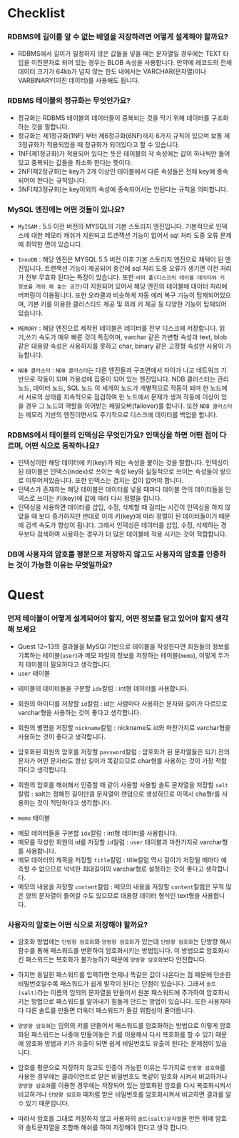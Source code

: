 # Checklist

### RDBMS에 길이를 알 수 없는 배열을 저장하려면 어떻게 설계해야 할까요?
* RDBMS에서 길이가 일정하지 않은 값들을 넣을 때는 문자열일 경우에는 TEXT 타입을 이진문자로 되어 있는 경우는 BLOB 속성을 사용합니다. 만약에 레코드의 전체 데이터 크기가 64kb가 넘지 않는 한도 내에서는 VARCHAR(문자열)이나 VARBINARY(이진 데이터)를 사용해도 됩니다.

### RDBMS 테이블의 정규화는 무엇인가요?
* 정규화는 RDBMS 테이블의 데이터들이 중복되는 것을 막기 위해 데이터를 구조화하는 것을 말합니다.
* 정규화는 제1정규화(1NF) 부터 제6정규화(6NF)까지 6가지 규칙이 있으며 보통 제3정규화가 적용되었을 때 정규화가 되어있다고 할 수 있습니다.
* 1NF(제1정규화)가 적용되어 있다는 뜻은 테이블의 각 속성에는 값이 하나씩만 들어있고 중복되는 값들을 최소화 한다는 뜻이다.
* 2NF(제2정규화)는 key가 2개 이상인 테이블에서 다른 속성들은 전체 key에 종속되어야 한다는 규칙입니다.
* 3NF(제3정규화)는 key이외의 속성에 종속되어서는 안된다는 규칙을 의미합니다.

### MySQL 엔진에는 어떤 것들이 있나요?
* `MyISAM` : 5.5 이전 버전의 MYSQL의 기본 스토리지 엔진입니다. 기본적으로 인덱스에 대한 메모리 캐쉬가 지원되고 트갠잭션 기능이 없어서 sql 처리 도중 오류 문제에 취약한 면이 있습니다.

* `InnoDB` : 해당 엔진은 MYSQL 5.5 버전 이후 기본 스토리지 엔진으로 채택이 된 엔진입니다. 트랜잭션 기능이 제공되어 중간에 sql 처리 도중 오류가 생기면 이전 처리가 전부 무효화 된다는 특징이 있습니다. 또한 `버퍼 풀(디스크의 테이블 데이터와 키 정보를 캐쉬 해 놓는 공간)`이 지원되어 있어서 해당 엔진의 테이블에 데이터 처리에 버퍼링이 이용됩니다. 또한 오라클과 비슷하게 자동 에러 복구 기능이 탑재되어있으며, 기본 키를 이용한 클러스티드 제공 및 외래 키 제공 등 다양한 기능이 탑재되어 있습니다.

* `MEMORY` : 해당 엔진으로 제작된 테이블은 데이터를 전부 디스크에 저장합니다. 읽기,쓰기 속도가 매우 빠른 것이 특징이며, varchar 같은 가변형 속성과 text, blob 같은 대용량 속성은 사용하지를 못하고 char, binary 같은 고정형 속성만 사용이 가능합니다.

* `NDB 클러스터` : `NDB 클러스터`는 다른 엔진들과 구조면에서 차이가 나고 네트워크 기반으로 작동이 되며 가용성에 집중이 되어 있는 엔진입니다. NDB 클러스터는 관리 노드, 데이터 노드, SQL 노드 이 세개의 노드가 개별적으로 작동이 되며  한 노드에서 서로의 상태를 지속적으로 점검하여 한 노드에서 문제가 생겨 작동에 이상이 있을 경우 그 노드의 역할을 이어받는 페일오버(failover)를 합니다. 또한 `NDB 클러스터`는 메모리 기반의 엔진이면서도 주기적으로 디스크에 데이터를 백업을 합니다.

### RDBMS에서 테이블의 인덱싱은 무엇인가요? 인덱싱을 하면 어떤 점이 다르며, 어떤 식으로 동작하나요?
* 인덱싱이란 해당 데이터에 키(key)가 되는 속성을 붙이는 것을 말합니다. 인덱싱이 된 테이블은 인덱스(index)로 쓰이는 속성 key와 실질적으로 쓰이는 속성들이 쌍으로 이루어져있습니다. 또한 인덱스는 겹치는 값이 없어야 합니다.
* 인덱스가 존재하는 해당 테이블은 데이터를 넣을 때마다 테이블 안의 데이터들을 인덱스로 쓰이는 키(key)에 값에 따라 다시 정렬을 합니다. 
* 인덱싱을 사용하면 데이터를 삽입, 수정, 삭제할 때 걸리는 시간이 인덱싱을 하지 않았을 때 보다 증가하지만 반대로 이미 키(key)에 따라 정렬이 된 데이터들이기 때문에 검색 속도가 향상이 됩니다. 그래서 인덱싱은 데이터를 삽입, 수정, 삭제하는 경우보다 검색하여 사용하는 경우가 더 많은 테이블에 적용 시키는 것이 적합합니다.

### DB에 사용자의 암호를 평문으로 저장하지 않고도 사용자의 암호를 인증하는 것이 가능한 이유는 무엇일까요?

# Quest
### 먼저 테이블이 어떻게 설계되어야 할지, 어떤 정보를 담고 있어야 할지 생각해 보세요

* Quest 12~13의 결과물을 MySQl 기반으로 테이블을 작성한다면 회원들의 정보를 기록하는 테이블(`user`)과 메모 파일의 정보를 저장하는 테이블(`memo`), 이렇게 두가지 테이블이 필요하다고 생각합니다.
* `user` 테이블
 - 테이블의 데이터들을 구분할 `idx`칼럼 : int형 데이터를 사용합니다.

 - 회원의 아이디를 저장할 `id`칼럼 : id는 사람마다 사용하는 문자와 길이가 다르므로 varchar형을 사용하는 것이 좋다고 생각합니다.

 - 회원의 별명을 저장할 `nickname`칼럼 : nickname도 id와 마찬가지로 varchar형을 사용하는 것이 좋다고 생각합니다.

 - 암호화된 회원의 암호를 저장할 `password`칼럼 : 암호화가 된 문자열들은 되기 전의 문자가 어떤 문자라도 항상 길이가 똑같으므로 char형를 사용하는 것이 가장 적합하다고 생각합니다.

 - 회원의 암호를 해쉬해서 인증할 때 같이 사용할 사용할 솔트 문자열을 저장할  `salt`칼럼 : salt는 정해진 길이만큼 문자열이 랜덤으로 생성하므로 이역시 cha형r를 사용하는 것이 적당하다고 생각합니다.


* `memo` 테이블
 - 메모 데이터들을 구분할 `idx`칼럼 : int형 데이터를 사용합니다.
 - 메모를 작성한 회원의 id를 저장할 `id`칼럼 : `user` 테이블과 마찬가지로 varchar형를 사용합니다.
 - 메모 데이터의 제목을 저장할 `title`칼럼 : title칼럼 역시 길이가 저장될 때마다 예측할 수 없으므로 넉넉한 최대길이의 varchar형로 설정하는 것이 좋다고 생각합니다.
 - 메모의 내용을 저장할  `content`칼럼 : 메모의 내용을 저장할 `content`칼럼은 무척 많은 양의 문자열이 들어갈 수도 있으므로 대용량 데이터 형식인 text형을 사용합니다.

### 사용자의 암호는 어떤 식으로 저장해야 할까요?
* 암호화 방법에는 `단방향 암호화`와 `양방향 암호화`가 있는데 `단방향 암호화`는 단방향 해시 함수를 통해 패스워드를 변환하여 암호화시키는 방법입니다. 이 방법으로 암호화시킨 패스워드는 복호화가 불가능하기 때문에 `양방향 암호화`보다 안전합니다.

* 하지만 동일한 패스워드를 입력하면 언제나 똑같은 값이 나온다는 점 때문에 단순한 비밀번호일수록 패스워드가 쉽게 발각이 된다는 단점이 있습니다. 그래서 `솔트(salt)`라는 이름의 임의의 문자열을 만들어서 원본 패스워드에 추가하여 암호화시키는 방법으로 패스워드를 알아내기 힘들게 만드는 방법이 있습니다. 또한 사용자마다 다른 솔트를 만들면 더욱더 패스워드가 들길 위험성이 줄어듭니다.

* `양방향 암호화`는 임의의 키를 만들어서 패스워드를 암호화하는 방법으로 이렇게 암호화된 패스워드는 나중에 만들어놓은 키를 이용해서 다시 복호화를 할 수 있기 때문에 암호화 방법과 키가 유출이 되면 쉽게 비밀번호도 유출이 된다는 문제점이 있습니다.

* 암호를 평문으로 저장하지 않고도 인증이 가능한 이유는 두가지로 `단방향 암호화`를 사용한 경우에는 클라이언트로 받은 비밀번호도 똑같이 암호화 시켜서 비교하거나 `양방향 암호화`를 이용한 경우에는 저장되어 있는 암호화된 암호를 다시 복호화시켜서 비교하거나 `단방향 암호화` 때처럼 받은 비밀번호를 암호화시켜서 비교하면 결과를 알 수 있기 때문입니다.

* 따라서 암호를 그대로 저장하지 않고 사용자의 `솔트(salt)문자열`을 만든 뒤에 암호와 솔트문자열을 조합해 해쉬를 하여 저장해야 한다고 생각 합니다.